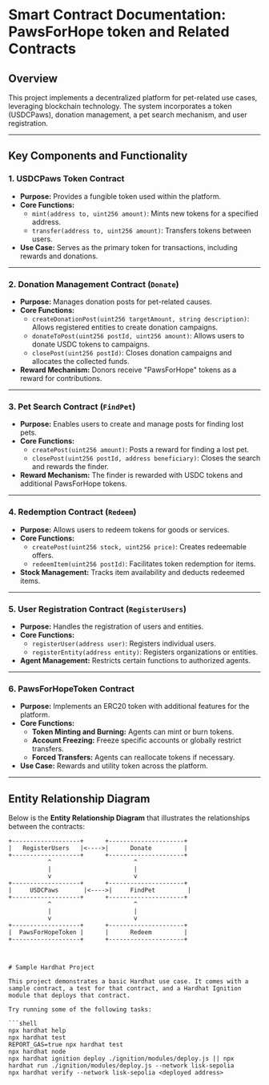 # Smart Contract Documentation: PawsForHope token and Related Contracts

## Overview
This project implements a decentralized platform for pet-related use cases, leveraging blockchain technology. The system incorporates a token (USDCPaws), donation management, a pet search mechanism, and user registration.

---

## Key Components and Functionality

### 1. **USDCPaws Token Contract**
- **Purpose:** Provides a fungible token used within the platform.
- **Core Functions:**
  - `mint(address to, uint256 amount)`: Mints new tokens for a specified address.
  - `transfer(address to, uint256 amount)`: Transfers tokens between users.
- **Use Case:** Serves as the primary token for transactions, including rewards and donations.

---

### 2. **Donation Management Contract (`Donate`)**
- **Purpose:** Manages donation posts for pet-related causes.
- **Core Functions:**
  - `createDonationPost(uint256 targetAmount, string description)`: Allows registered entities to create donation campaigns.
  - `donateToPost(uint256 postId, uint256 amount)`: Allows users to donate USDC tokens to campaigns.
  - `closePost(uint256 postId)`: Closes donation campaigns and allocates the collected funds.
- **Reward Mechanism:** Donors receive "PawsForHope" tokens as a reward for contributions.

---

### 3. **Pet Search Contract (`FindPet`)**
- **Purpose:** Enables users to create and manage posts for finding lost pets.
- **Core Functions:**
  - `createPost(uint256 amount)`: Posts a reward for finding a lost pet.
  - `closePost(uint256 postId, address beneficiary)`: Closes the search and rewards the finder.
- **Reward Mechanism:** The finder is rewarded with USDC tokens and additional PawsForHope tokens.

---

### 4. **Redemption Contract (`Redeem`)**
- **Purpose:** Allows users to redeem tokens for goods or services.
- **Core Functions:**
  - `createPost(uint256 stock, uint256 price)`: Creates redeemable offers.
  - `redeemItem(uint256 postId)`: Facilitates token redemption for items.
- **Stock Management:** Tracks item availability and deducts redeemed items.

---

### 5. **User Registration Contract (`RegisterUsers`)**
- **Purpose:** Handles the registration of users and entities.
- **Core Functions:**
  - `registerUser(address user)`: Registers individual users.
  - `registerEntity(address entity)`: Registers organizations or entities.
- **Agent Management:** Restricts certain functions to authorized agents.

---

### 6. **PawsForHopeToken Contract**
- **Purpose:** Implements an ERC20 token with additional features for the platform.
- **Core Functions:**
  - **Token Minting and Burning:** Agents can mint or burn tokens.
  - **Account Freezing:** Freeze specific accounts or globally restrict transfers.
  - **Forced Transfers:** Agents can reallocate tokens if necessary.
- **Use Case:** Rewards and utility token across the platform.

---

## Entity Relationship Diagram

Below is the **Entity Relationship Diagram** that illustrates the relationships between the contracts:

```plaintext
+-------------------+      +---------------------+
|   RegisterUsers   |<---->|      Donate         |
+-------------------+      +---------------------+
           ^                       ^
           |                       |
           v                       v
+-------------------+      +---------------------+
|     USDCPaws       |<---->|     FindPet         |
+-------------------+      +---------------------+
           ^                       ^
           |                       |
           v                       v
+-------------------+      +---------------------+
|  PawsForHopeToken |      |      Redeem         |
+-------------------+      +---------------------+



# Sample Hardhat Project

This project demonstrates a basic Hardhat use case. It comes with a sample contract, a test for that contract, and a Hardhat Ignition module that deploys that contract.

Try running some of the following tasks:

```shell
npx hardhat help
npx hardhat test
REPORT_GAS=true npx hardhat test
npx hardhat node
npx hardhat ignition deploy ./ignition/modules/deploy.js || npx hardhat run ./ignition/modules/deploy.js --network lisk-sepolia
npx hardhat verify --network lisk-sepolia <deployed address>

```
